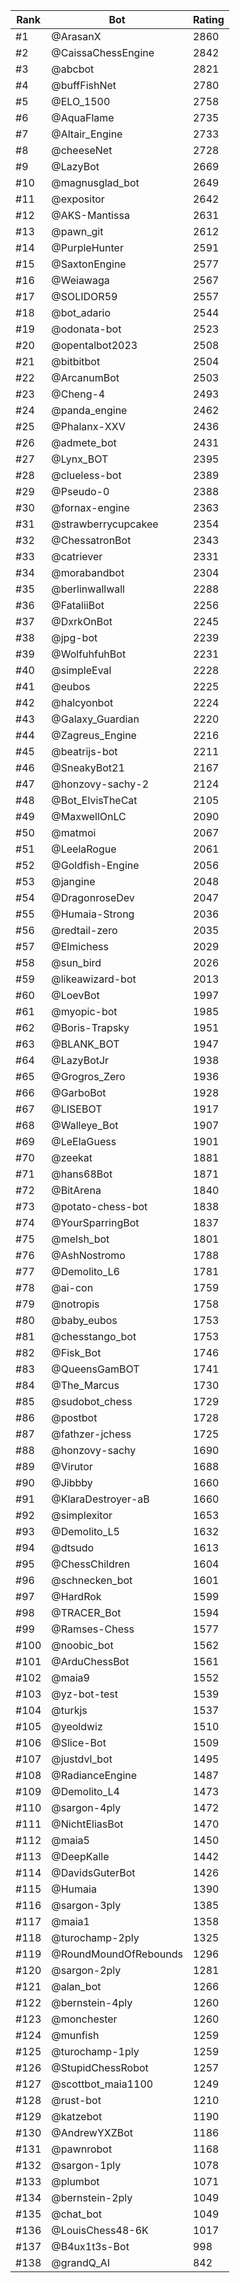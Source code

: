 Rank|Bot|Rating
---|---|---
#1|@ArasanX|2860
#2|@CaissaChessEngine|2842
#3|@abcbot|2821
#4|@buffFishNet|2780
#5|@ELO_1500|2758
#6|@AquaFlame|2735
#7|@Altair_Engine|2733
#8|@cheeseNet|2728
#9|@LazyBot|2669
#10|@magnusglad_bot|2649
#11|@expositor|2642
#12|@AKS-Mantissa|2631
#13|@pawn_git|2612
#14|@PurpleHunter|2591
#15|@SaxtonEngine|2577
#16|@Weiawaga|2567
#17|@SOLIDOR59|2557
#18|@bot_adario|2544
#19|@odonata-bot|2523
#20|@opentalbot2023|2508
#21|@bitbitbot|2504
#22|@ArcanumBot|2503
#23|@Cheng-4|2493
#24|@panda_engine|2462
#25|@Phalanx-XXV|2436
#26|@admete_bot|2431
#27|@Lynx_BOT|2395
#28|@clueless-bot|2389
#29|@Pseudo-0|2388
#30|@fornax-engine|2363
#31|@strawberrycupcakee|2354
#32|@ChessatronBot|2343
#33|@catriever|2331
#34|@morabandbot|2304
#35|@berlinwallwall|2288
#36|@FataliiBot|2256
#37|@DxrkOnBot|2245
#38|@jpg-bot|2239
#39|@WolfuhfuhBot|2231
#40|@simpleEval|2228
#41|@eubos|2225
#42|@halcyonbot|2224
#43|@Galaxy_Guardian|2220
#44|@Zagreus_Engine|2216
#45|@beatrijs-bot|2211
#46|@SneakyBot21|2167
#47|@honzovy-sachy-2|2124
#48|@Bot_ElvisTheCat|2105
#49|@MaxwellOnLC|2090
#50|@matmoi|2067
#51|@LeelaRogue|2061
#52|@Goldfish-Engine|2056
#53|@jangine|2048
#54|@DragonroseDev|2047
#55|@Humaia-Strong|2036
#56|@redtail-zero|2035
#57|@Elmichess|2029
#58|@sun_bird|2026
#59|@likeawizard-bot|2013
#60|@LoevBot|1997
#61|@myopic-bot|1985
#62|@Boris-Trapsky|1951
#63|@BLANK_BOT|1947
#64|@LazyBotJr|1938
#65|@Grogros_Zero|1936
#66|@GarboBot|1928
#67|@LISEBOT|1917
#68|@Walleye_Bot|1907
#69|@LeElaGuess|1901
#70|@zeekat|1881
#71|@hans68Bot|1871
#72|@BitArena|1840
#73|@potato-chess-bot|1838
#74|@YourSparringBot|1837
#75|@melsh_bot|1801
#76|@AshNostromo|1788
#77|@Demolito_L6|1781
#78|@ai-con|1759
#79|@notropis|1758
#80|@baby_eubos|1753
#81|@chesstango_bot|1753
#82|@Fisk_Bot|1746
#83|@QueensGamBOT|1741
#84|@The_Marcus|1730
#85|@sudobot_chess|1729
#86|@postbot|1728
#87|@fathzer-jchess|1725
#88|@honzovy-sachy|1690
#89|@Virutor|1688
#90|@Jibbby|1660
#91|@KlaraDestroyer-aB|1660
#92|@simplexitor|1653
#93|@Demolito_L5|1632
#94|@dtsudo|1613
#95|@ChessChildren|1604
#96|@schnecken_bot|1601
#97|@HardRok|1599
#98|@TRACER_Bot|1594
#99|@Ramses-Chess|1577
#100|@noobic_bot|1562
#101|@ArduChessBot|1561
#102|@maia9|1552
#103|@yz-bot-test|1539
#104|@turkjs|1537
#105|@yeoldwiz|1510
#106|@Slice-Bot|1509
#107|@justdvl_bot|1495
#108|@RadianceEngine|1487
#109|@Demolito_L4|1473
#110|@sargon-4ply|1472
#111|@NichtEliasBot|1470
#112|@maia5|1450
#113|@DeepKalle|1442
#114|@DavidsGuterBot|1426
#115|@Humaia|1390
#116|@sargon-3ply|1385
#117|@maia1|1358
#118|@turochamp-2ply|1325
#119|@RoundMoundOfRebounds|1296
#120|@sargon-2ply|1281
#121|@alan_bot|1266
#122|@bernstein-4ply|1260
#123|@monchester|1260
#124|@munfish|1259
#125|@turochamp-1ply|1259
#126|@StupidChessRobot|1257
#127|@scottbot_maia1100|1249
#128|@rust-bot|1210
#129|@katzebot|1190
#130|@AndrewYXZBot|1186
#131|@pawnrobot|1168
#132|@sargon-1ply|1078
#133|@plumbot|1071
#134|@bernstein-2ply|1049
#135|@chat_bot|1049
#136|@LouisChess48-6K|1017
#137|@B4ux1t3s-Bot|998
#138|@grandQ_AI|842
